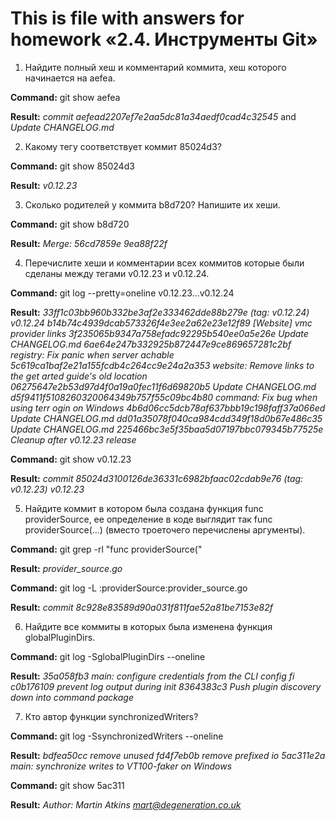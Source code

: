 # This is file with answers for homework «2.4. Инструменты Git»

1. Найдите полный хеш и комментарий коммита, хеш которого начинается на aefea.

**Command:** git show aefea

**Result:** _commit aefead2207ef7e2aa5dc81a34aedf0cad4c32545_  and  _Update CHANGELOG.md_



2. Какому тегу соответствует коммит 85024d3?

**Command:** git show 85024d3

**Result:** _v0.12.23_



3. Сколько родителей у коммита b8d720? Напишите их хеши.

**Command:** git show b8d720

**Result:** _Merge: 56cd7859e 9ea88f22f_



4. Перечислите хеши и комментарии всех коммитов которые были сделаны между тегами v0.12.23 и v0.12.24.

**Command:** git log --pretty=oneline v0.12.23...v0.12.24

**Result:**  _33ff1c03bb960b332be3af2e333462dde88b279e (tag: v0.12.24) v0.12.24_
_b14b74c4939dcab573326f4e3ee2a62e23e12f89 [Website] vmc provider links_
_3f235065b9347a758efadc92295b540ee0a5e26e Update CHANGELOG.md_
_6ae64e247b332925b872447e9ce869657281c2bf registry: Fix panic when server
achable_
_5c619ca1baf2e21a155fcdb4c264cc9e24a2a353 website: Remove links to the get
arted guide's old location_
_06275647e2b53d97d4f0a19a0fec11f6d69820b5 Update CHANGELOG.md_
_d5f9411f5108260320064349b757f55c09bc4b80 command: Fix bug when using terr
ogin on Windows_
_4b6d06cc5dcb78af637bbb19c198faff37a066ed Update CHANGELOG.md_
_dd01a35078f040ca984cdd349f18d0b67e486c35 Update CHANGELOG.md_
_225466bc3e5f35baa5d07197bbc079345b77525e Cleanup after v0.12.23 release_

**Command:**  git show v0.12.23

**Result:**  _commit 85024d3100126de36331c6982bfaac02cdab9e76 (tag: v0.12.23) v0.12.23_ 



5. Найдите коммит в котором была создана функция func providerSource, ее определение в коде выглядит так func providerSource(...) (вместо троеточего перечислены аргументы).

**Command:** git grep -rl "func providerSource("

**Result:** _provider_source.go_

**Command:** git log -L :providerSource:provider_source.go

**Result:** _commit 8c928e83589d90a031f811fae52a81be7153e82f_



6. Найдите все коммиты в которых была изменена функция globalPluginDirs.

**Command:** git log -SglobalPluginDirs --oneline

**Result:** _35a058fb3 main: configure credentials from the CLI config fi_
_c0b176109 prevent log output during init_
_8364383c3 Push plugin discovery down into command package_



7. Кто автор функции synchronizedWriters?

**Command:** git log -SsynchronizedWriters --oneline

**Result:** _bdfea50cc remove unused_
_fd4f7eb0b remove prefixed io_
_5ac311e2a main: synchronize writes to VT100-faker on Windows_

**Command:** git show 5ac311

**Result:** _Author: Martin Atkins <mart@degeneration.co.uk>_



